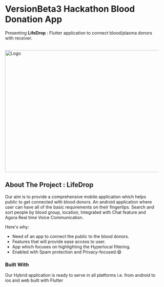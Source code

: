  # VersionBeta3 Hackathon Blood Donation App
Presenting **LifeDrop** : Flutter application to connect blood/plasma donors with receiver.

<br />
<img src="https://user-images.githubusercontent.com/60983778/97785070-d8d24480-1bc8-11eb-9de5-4b628da15a06.jpg" alt="Logo" width="900" height="400" >

## About The Project : LifeDrop

Our aim is to provide a comprehensive mobile application which helps public to get connected with blood donors.
An android application where user can have all of the basic requirements on their fingertips. Search and sort people by blood group, location, Integrated with Chat feature and Agora Real time Voice Communication.


Here's why:
* Need of an app to connect the public to the blood donors.
* Features that will provide ease access to user.
* App which focuses on highlighting the Hyperlocal filtering.
* Enabled with Spam protection and Privacy-focused.:smile:

### Built With
Our Hybrid application is ready to serve in all platforms i.e. from android to ios and web built with Flutter


